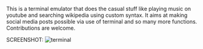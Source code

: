 This is a terminal emulator that does the casual stuff like playing music on youtube and searching wikipedia using custom syntax. It aims at making social media posts possible
via use of terminal and so many more functions. Contributions are welcome.

SCREENSHOT:
![terminal](https://user-images.githubusercontent.com/67919419/165401326-ffbf143b-7124-4d68-848c-704db058951b.PNG)
